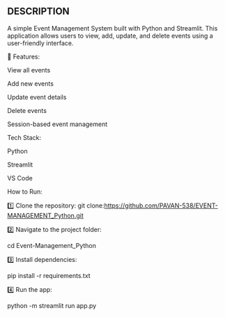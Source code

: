 ## DESCRIPTION
A simple Event Management System built with Python and Streamlit. This application allows users to view, add, update, and delete events using a user-friendly interface.

🚀 Features:

 View all events 

 Add new events 

 Update event details 

 Delete events 

 Session-based event management

 Tech Stack:

 Python 

Streamlit 

VS Code 

 How to Run:

1️⃣ Clone the repository:
git clone:https://github.com/PAVAN-538/EVENT-MANAGEMENT_Python.git

2️⃣ Navigate to the project folder:

cd Event-Management_Python

3️⃣ Install dependencies:

pip install -r requirements.txt

4️⃣ Run the app:

python -m streamlit run app.py
